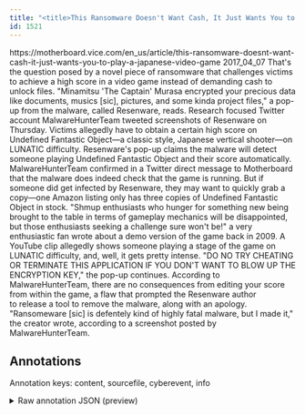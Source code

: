 ```yaml
---
title: "<title>This Ransomware Doesn't Want Cash, It Just Wants You to Play a Japanese Video Game  - Motherboard</title>"
id: 1521
---
```


<title>This Ransomware Doesn't Want Cash, It Just Wants You to Play a Japanese Video Game  - Motherboard</title>
<source> https://motherboard.vice.com/en_us/article/this-ransomware-doesnt-want-cash-it-just-wants-you-to-play-a-japanese-video-game </source>
<date> 2017_04_07 </date>
<text>
That's the question posed by a novel piece of ransomware that challenges victims to achieve a high score in a video game instead of demanding cash to unlock files.
"Minamitsu 'The Captain' Murasa encrypted your precious data like documents, musics  [sic], pictures, and some kinda project files," a pop-up from the malware, called Resenware, reads.
Research focused Twitter account MalwareHunterTeam tweeted screenshots of Resenware on Thursday.
Victims allegedly have to obtain a certain high score on  Undefined Fantastic Object—a classic style, Japanese vertical shooter—on LUNATIC difficulty.
Resenware's pop-up claims the malware will detect someone playing  Undefined Fantastic Object and their score automatically.
MalwareHunterTeam confirmed in a Twitter direct message to Motherboard that the malware does indeed check that the game is running.
But if someone did get infected by Resenware, they may want to quickly grab a copy—one Amazon listing only has three copies of Undefined Fantastic Object in stock.
"Shmup enthusiasts who hunger for something new being brought to the table in terms of gameplay mechanics will be disappointed, but those enthusiasts seeking a challenge sure won't be!"
a very enthusiastic fan wrote about a demo version of the game back in 2009.
A YouTube clip allegedly shows someone playing a stage of the game on LUNATIC difficulty, and, well, it gets pretty intense.
"DO NO TRY CHEATING OR TERMINATE THIS APPLICATION IF YOU DON'T WANT TO BLOW UP THE ENCRYPTION KEY," the pop-up continues.
According to MalwareHunterTeam, there are no consequences from editing your score from within the game, a flaw that prompted the Resenware author to release a tool to remove the malware, along with an apology.
"Ransomeware  [sic] is defentely kind of highly fatal malware, but I made it," the creator wrote, according to a screenshot posted by MalwareHunterTeam.
</text>



## Annotations

Annotation keys: content, sourcefile, cyberevent, info

<details>
<summary>Raw annotation JSON (preview)</summary>

```json
{
  "content": "That's the question posed by a novel piece of ransomware that challenges victims to achieve a high score in a\u00a0video game instead of demanding cash to unlock files. \"Minamitsu 'The Captain' Murasa encrypted your precious data like documents, musics  [sic], pictures, and some kinda project files,\" a pop-up from the malware, called Resenware, reads. Research focused Twitter account MalwareHunterTeam tweeted screenshots of Resenware on Thursday. Victims allegedly have to obtain a certain high score on  Undefined Fantastic Object\u2014a classic style, Japanese vertical shooter\u2014on LUNATIC difficulty. Resenware's pop-up claims the malware will detect someone playing  Undefined Fantastic Object and their score automatically. MalwareHunterTeam confirmed in a Twitter direct message to Motherboard that the malware does indeed check that the game is running. But if someone did get infected by Resenware, they may want to quickly grab a copy\u2014one Amazon listing only has three copies of Undefined Fantastic Object in stock. \"Shmup enthusiasts who hunger for something new being brought to the table in terms of gameplay mechanics will be disappointed, but those enthusiasts seeking a challenge sure won't be!\" a very enthusiastic fan wrote about a demo version of the game back in 2009. A YouTube clip allegedly shows someone playing a stage of the game on LUNATIC difficulty, and, well, it gets pretty intense. \"DO NO TRY CHEATING OR TERMINATE THIS APPLICATION IF YOU DON'T WANT TO BLOW UP THE ENCRYPTION KEY,\" the pop-up continues. According to MalwareHunterTeam, there are no consequences from editing your score from within the game, a flaw that prompted\u00a0the\u00a0Resenware author to\u00a0release\u00a0a tool to remove the malware, along with an apology. \"Ransomeware  [sic] is defentely kind of highly fatal malware, but I made it,\" the creator\u00a0wrote, according to a screenshot posted by MalwareHunterTeam",
  "sourcefile": "1521.txt",
  "cyberevent": {
    "hopper": [
      {
        "index": 0,
        "events": [
          {
            "index": "E2",
            "type": "Attack",
            "realis": "Actual",
            "nugget": {
              "startOffset": 132,
              "index": "T5",
              "endOffset": 146,
              "text": "demanding cash"
            },
            "argument": [
              {
                "index": "T4",
                "text": "achieve a high score in a\u00a0video game instead",
                "endOffset": 128,
                "role": {
                  "type": "Payment-Method"
                },
                "startOffset": 84,
                "type": "PaymentMethod"
              },
              {
                "index": "T2",
                "text": "victims",
                "endOffset": 80,
                "role": {
                  "type": "Victim"
                },
                "startOffset": 73,
                "type": "Person"
              },
              {
                "index": "T1",
                "external_reference": {
                  "wikidataid": "Q926331"
                },
                "endOffset": 56,
                "role": {
                  "type": "Tool"
                },
                "text": "ransomware",
                "startOffset": 46,
                "type": "Malware"
              }
            ],
            "subtype": "Ransom"
          }
        ]
      }
    ]
  },
  "info": {
    "title": "This Ransomware Doesn't Want Cash, It Just Wants You to Play a Japanese Video Game  - Motherboard",
    "date": "2017_04_07",
    "type": "text",
    "link": "https://motherboard.vice.com/en_us/article/this-ransomware-doesnt-want-cash-it-just-wants-you-to-play-a-japanese-video-game"
  }
}
```
</details>
